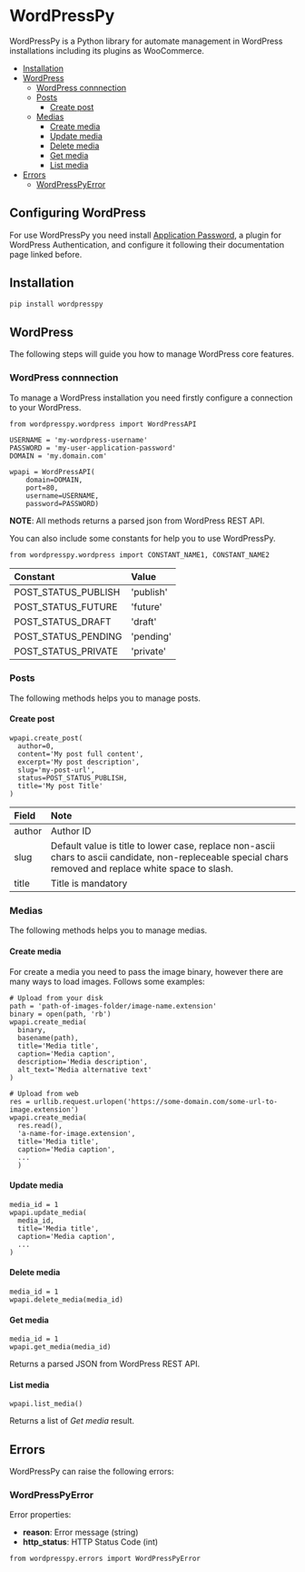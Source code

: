 # WordPressPy
WordPressPy is a Python library for automate management in WordPress installations including its plugins as WooCommerce.

* [Installation](#installation)
* [WordPress](#wordpress)
  * [WordPress connnection](#wordpress-connnection)
  * [Posts](#posts)
    * [Create post](#create-post)
  * [Medias](#medias)
    * [Create media](#create-media)
    * [Update media](#update-media)
    * [Delete media](#update-media)
    * [Get media](#get-media)
    * [List media](#list-media)
* [Errors](#errors)
  * [WordPressPyError](#wordpresspyerror)
    

## Configuring WordPress
For use WordPressPy you need install [Application Password](https://wordpress.org/plugins/application-passwords/), a plugin for WordPress Authentication, and configure it following their documentation page linked before.

## Installation
```bash
pip install wordpresspy
```

## WordPress
The following steps will guide you how to manage WordPress core features.

### WordPress connnection
To manage a WordPress installation you need firstly configure a connection to your WordPress.

```python3
from wordpresspy.wordpress import WordPressAPI

USERNAME = 'my-wordpress-username'
PASSWORD = 'my-user-application-password'
DOMAIN = 'my.domain.com'

wpapi = WordPressAPI(
    domain=DOMAIN,
    port=80,
    username=USERNAME,
    password=PASSWORD)
```

**NOTE**: All methods returns a parsed json from WordPress REST API.

You can also include some constants for help you to use WordPressPy.
```python3
from wordpresspy.wordpress import CONSTANT_NAME1, CONSTANT_NAME2
```
|Constant               | Value         |
|:----------------------|:--------------|
|POST_STATUS_PUBLISH    | 'publish'     |
|POST_STATUS_FUTURE     | 'future'      |
|POST_STATUS_DRAFT      | 'draft'       |
|POST_STATUS_PENDING    | 'pending'     |
|POST_STATUS_PRIVATE    | 'private'     |


### Posts
The following methods helps you to manage posts.

#### Create post
```python3
wpapi.create_post(
  author=0,
  content='My post full content',
  excerpt='My post description',
  slug='my-post-url',
  status=POST_STATUS_PUBLISH,
  title='My post Title'
)
```

|Field      | Note                                                                |
|:----------|:--------------------------------------------------------------------|
|author     | Author ID                                                           |
|slug       | Default value is title to lower case, replace non-ascii chars to ascii candidate, non-repleceable special chars removed and replace white space to slash.                                         |
|title     | Title is mandatory                                                   |

### Medias
The following methods helps you to manage medias.

#### Create media
For create a media you need to pass the image binary, however there are many ways to load images. Follows some examples:
```python3
# Upload from your disk
path = 'path-of-images-folder/image-name.extension'
binary = open(path, 'rb')
wpapi.create_media(
  binary,
  basename(path),
  title='Media title',
  caption='Media caption',
  description='Media description',
  alt_text='Media alternative text'
)
```

```python3
# Upload from web
res = urllib.request.urlopen('https://some-domain.com/some-url-to-image.extension')
wpapi.create_media(
  res.read(),
  'a-name-for-image.extension',
  title='Media title',
  caption='Media caption',
  ...
  )
```

#### Update media
```python3
media_id = 1
wpapi.update_media(
  media_id,
  title='Media title',
  caption='Media caption',
  ...
)
```

#### Delete media
```python3
media_id = 1
wpapi.delete_media(media_id)
```

#### Get media
```python3
media_id = 1
wpapi.get_media(media_id)
```

Returns a parsed JSON from WordPress REST API.

#### List media
```python3
wpapi.list_media()
```

Returns a list of *Get media* result.

## Errors
WordPressPy can raise the following errors:

### WordPressPyError
Error properties:
* **reason**: Error message (string)
* **http_status**: HTTP Status Code (int)
```python3
from wordpresspy.errors import WordPressPyError
```